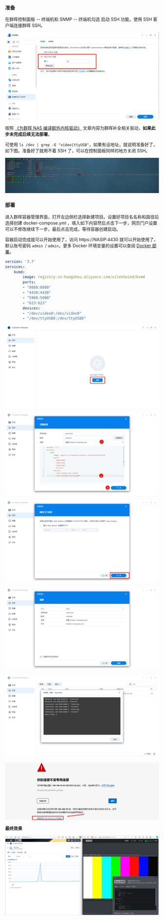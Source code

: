### 准备

在群晖控制面板 -- 终端机和 SNMP -- 终端机勾选 启动 SSH 功能，使用 SSH 客户端连接群晖 SSH。

![image-20240926215507373](./img/image-20240926215507373.png)

按照 [《为群晖 NAS 编译额外内核驱动》](synology_ko.md) 文章内容为群晖补全相关驱动，**如果此步未完成后续无法部署**。

可使用 `ls /dev | grep -E "video|ttyUSB"`，如果有设地址，就说明准备好了，如下图。准备好了就用不着 SSH 了，可以在控制面板同样的地方关闭 SSH。

![image-20240926215520107](./img/image-20240926215520107.png)

### 部署

进入群晖容器管理界面，打开左边侧栏选择新建项目。设置好项目名名称和路径后选择创建 docker-compose.yml ，填入如下内容然后点击下一步，网页门户设置可以不修改继续下一步，最后点击完成，等待容器创建启动。

容器启动完成就可以开始使用了，访问 https://NASIP:4430 就可以开始使用了，默认账号密码  `admin `/ `admin`，更多 Docker 环境变量的设置可以查阅 [Docker 部署](docker_install.md)。

```yaml
version: '3.7'
services:
    kvmd:
        image: registry.cn-hangzhou.aliyuncs.com/silentwind/kvmd
        ports:
        - "8080:8080"
        - "4430:4430"
        - "5900:5900"
        - "623:623"
        devices:
        - "/dev/video0:/dev/video0"
        - "/dev/ttyUSB0:/dev/ttyUSB0"
```

![image-20240926215530277](./img/image-20240926215530277.png)

![image-20240926215538229](./img/image-20240926215538229.png)

![image-20240926215545004](./img/image-20240926215545004.png)

![image-20240926215551767](./img/image-20240926215551767.png)

![image-20240926215558542](./img/image-20240926215558542.png)

![image-20240926215604413](./img/image-20240926215604413.png)

**最终效果**

![image-20240926215616652](./img/image-20240926215616652.png)